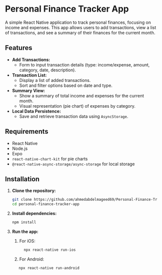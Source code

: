 # Personal Finance Tracker App

A simple React Native application to track personal finances, focusing on income and expenses. This app allows users to add transactions, view a list of transactions, and see a summary of their finances for the current month.

## Features

- **Add Transactions:**
  - Form to input transaction details (type: income/expense, amount, category, date, description).
- **Transaction List:**
  - Display a list of added transactions.
  - Sort and filter options based on date and type.
- **Summary View:**
  - Show a summary of total income and expenses for the current month.
  - Visual representation (pie chart) of expenses by category.
- **Local Data Persistence:**
  - Save and retrieve transaction data using `AsyncStorage`.

## Requirements

- React Native
- Node.js
- Expo
- `react-native-chart-kit` for pie charts
- `@react-native-async-storage/async-storage` for local storage

## Installation

1. **Clone the repository:**

   ```bash
   git clone https://github.com/ahmedabdelmageed69/Personal-Finance-Tracker-App.git
   cd personal-finance-tracker-app

   ```

2. **Install dependencies:**

   ```bash
   npm install

   ```

3. **Run the app:**

   1. For iOS:

      ```bash
        npx react-native run-ios

      ```

   2. For Android:

   ```bash
      npx react-native run-android
   ```
